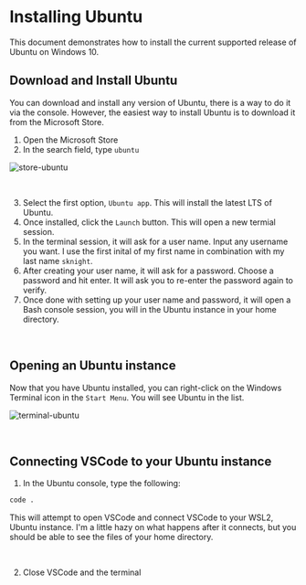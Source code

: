 # Installing Ubuntu

This document demonstrates how to install the current supported release of Ubuntu on Windows 10.

## Download and Install Ubuntu

You can download and install any version of Ubuntu, there is a way to do it via the console. However, the easiest way to install Ubuntu is to download it from the Microsoft Store. 

1. Open the Microsoft Store
2. In the search field, type `ubuntu`

![store-ubuntu](https://user-images.githubusercontent.com/516548/112919729-46799280-90cd-11eb-849e-0e7495bb1f3f.png)

<br/>

3. Select the first option, `Ubuntu app`. This will install the latest LTS of Ubuntu. 
4. Once installed, click the `Launch` button. This will open a new termial session. 
5. In the terminal session, it will ask for a user name. Input any username you want. I use the first inital of my first name in combination with my last name `sknight`.
6. After creating your user name, it will ask for a password. Choose a password and hit enter. It will ask you to re-enter the password again to verify.
7. Once done with setting up your user name and password, it will open a Bash console session, you will in the Ubuntu instance in your home directory. 

<br/>

## Opening an Ubuntu instance

Now that you have Ubuntu installed, you can right-click on the Windows Terminal icon in the `Start Menu`. You will see Ubuntu in the list.

![terminal-ubuntu](https://user-images.githubusercontent.com/516548/112920657-03b8ba00-90cf-11eb-928f-0bc4743efed5.png)

<br/>

## Connecting VSCode to your Ubuntu instance

1. In the Ubuntu console, type the following:

```sh
code .
```

This will attempt to open VSCode and connect VSCode to your WSL2, Ubuntu instance. I'm a little hazy on what happens after it connects, but you should be able to see the files of your home directory.

<br/>

2. Close VSCode and the terminal 
